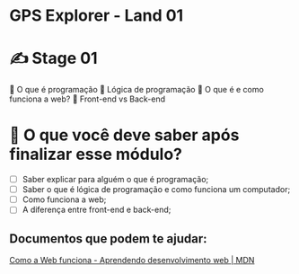 # GPS Explorer - Land 01

# ✍️ Stage 01

🚀 O que é programação
🚀 Lógica de programação
🚀 O que é e como funciona a web?
🚀 Front-end vs Back-end

# 🤔 O que você deve saber após finalizar esse módulo?

- [ ] Saber explicar para alguém o que é programação;
- [ ] Saber o que é lógica de programação e como funciona um computador;
- [ ] Como funciona a web;
- [ ] A diferença entre front-end e back-end;

## Documentos que podem te ajudar:

[Como a Web funciona - Aprendendo desenvolvimento web | MDN](https://developer.mozilla.org/pt-BR/docs/Learn/Getting_started_with_the_web/How_the_Web_works)
